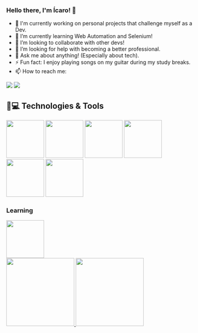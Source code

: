 ### Hello there, I'm Ícaro! 👋

- 🔭 I'm currently working on personal projects that challenge myself as a Dev.
- 🌱 I’m currently learning Web Automation and Selenium!
- 👯 I’m looking to collaborate with other devs!
- 🤔 I’m looking for help with becoming a better professional.
- 💬 Ask me about anything! (Especially about tech).
- ⚡ Fun fact: I enjoy playing songs on my guitar during my study breaks.
- 📫 How to reach me:
         
<div>
<a href = "icaromeddev@gmail.com"><img src="https://img.shields.io/badge/Gmail-D14836?style=for-the-badge&logo=gmail&logoColor=white" target="_blank"></a>
<a href="https://www.linkedin.com/in/icaromed" target="_blank"><img src="https://img.shields.io/badge/-LinkedIn-%230077B5?style=for-the-badge&logo=linkedin&logoColor=white" target="_blank"></a>   
</div>

## 🚀💻 Technologies & Tools
<link rel="stylesheet" href="https://cdn.jsdelivr.net/gh/devicons/devicon@v2.15.1/devicon.min.css">
          
<img src="https://cdn.jsdelivr.net/gh/devicons/devicon@latest/icons/java/java-original.svg" width=100 height=100> <img src="https://cdn.jsdelivr.net/gh/devicons/devicon@latest/icons/cplusplus/cplusplus-original.svg" width=100 height=100/> <img src="https://cdn.jsdelivr.net/gh/devicons/devicon/icons/python/python-original-wordmark.svg" width=100 height=100> <img src="https://cdn.jsdelivr.net/gh/devicons/devicon/icons/django/django-plain-wordmark.svg" width=100 height=100> 
<img src="https://cdn.jsdelivr.net/gh/devicons/devicon/icons/git/git-original-wordmark.svg" width=100 height=100> <img src="https://cdn.jsdelivr.net/gh/devicons/devicon/icons/github/github-original-wordmark.svg" width=100 height=100>
          
### Learning 
<img src="https://cdn.jsdelivr.net/gh/devicons/devicon@latest/icons/selenium/selenium-original.svg" width=100 height=100>

<div>
  <a href="https://github.com/icaromed">
  <img height="180em" src="https://github-readme-stats.vercel.app/api/top-langs/?username=icaromed&layout=compact&langs_count=7&theme=dracula"/>
  <img height="180em" src="https://github-readme-stats.vercel.app/api?username=icaromed&show_icons=true&theme=dracula&include_all_commits=true&count_private=true"/>
</div>

